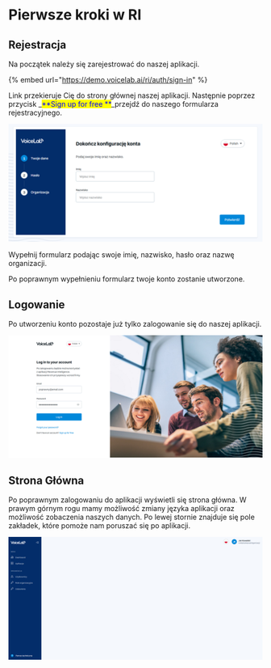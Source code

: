 # Pierwsze kroki w RI

## Rejestracja

Na początek należy się zarejestrować do naszej aplikacji.&#x20;

{% embed url="https://demo.voicelab.ai/ri/auth/sign-in" %}

Link przekieruje Cię do strony głównej naszej aplikacji. Następnie poprzez przycisk _<mark style="color:blue;">**Sign up for free **</mark>_przejdź do naszego formularza rejestracyjnego.

![](../.gitbook/assets/Rejestracja.PNG)

Wypełnij formularz podając swoje imię, nazwisko, hasło oraz nazwę organizacji.

Po poprawnym wypełnieniu formularz twoje konto zostanie utworzone.

## Logowanie

Po utworzeniu konto pozostaje już tylko zalogowanie się do naszej aplikacji.

![](../.gitbook/assets/logowanie.PNG)

## Strona Główna

Po poprawnym zalogowaniu do aplikacji wyświetli się strona główna. W prawym górnym rogu mamy możliwość zmiany języka aplikacji oraz możliwość zobaczenia naszych danych. Po lewej stornie znajduje się pole zakładek, które pomoże nam poruszać się po aplikacji.

![](<../.gitbook/assets/Storna Główna.PNG>)
